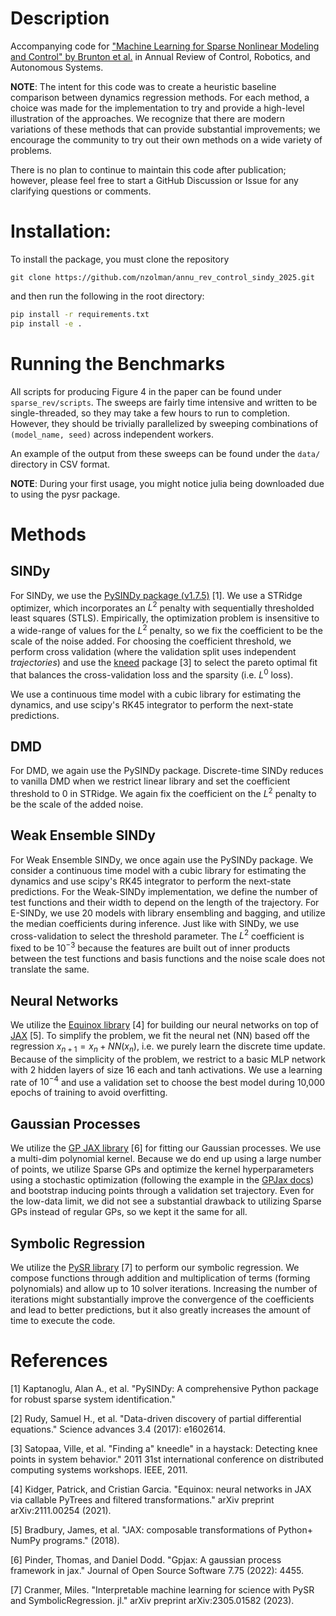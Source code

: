 # Description
Accompanying code for ["Machine Learning for Sparse Nonlinear Modeling and Control" by Brunton et al.](https://www.annualreviews.org/content/journals/10.1146/annurev-control-030123-015238) in Annual Review of Control, Robotics, and Autonomous Systems. 

**NOTE**: The intent for this code was to create a heuristic baseline comparison between dynamics regression methods. For each method, a choice was made for the implementation to try and provide a high-level illustration of the approaches. We recognize that there are modern variations of these methods that can provide substantial improvements; we encourage the community to try out their own methods on a wide variety of problems. 

There is no plan to continue to maintain this code after publication; however, please feel free to start a GitHub Discussion or Issue for any clarifying questions or comments.

# Installation:
To install the package, you must clone the repository

```
git clone https://github.com/nzolman/annu_rev_control_sindy_2025.git
```

and then run the following in the root directory: 

```bash
pip install -r requirements.txt
pip install -e .
```

# Running the Benchmarks
All scripts for producing Figure 4 in the paper can be found under `sparse_rev/scripts`. The sweeps are fairly time intensive and written to be single-threaded, so they may take a few hours to run to completion. However, they should be trivially parallelized by sweeping combinations of `(model_name, seed)` across independent workers. 

An example of the output from these sweeps can be found under the `data/` directory in CSV format.

**NOTE**: During your first usage, you might notice julia being downloaded due to using the pysr package.

# Methods

## SINDy
For SINDy, we use the [PySINDy package (v1.7.5)](https://github.com/dynamicslab/pysindy/tree/v1.7.5) [1]. We use a STRidge optimizer, which incorporates an $L^2$ penalty with sequentially thresholded least squares (STLS). Empirically, the optimization problem is insensitive to a wide-range of values for the $L^2$ penalty, so we fix the coefficient to be the scale of the noise added. For choosing the coefficient threshold, we perform cross validation (where the validation split uses independent _trajectories_) and use the [kneed](https://github.com/arvkevi/kneed) package [3] to select the pareto optimal fit that balances the cross-validation loss and the sparsity (i.e. $L^0$ loss). 

We use a continuous time model with a cubic library for estimating the dynamics, and use scipy's RK45 integrator to perform the next-state predictions.

## DMD
For DMD, we again use the PySINDy package. Discrete-time SINDy reduces to vanilla DMD when we restrict linear library and set the coefficient threshold to 0 in STRidge. We again fix the coefficient on the $L^2$ penalty to be the scale of the added noise.

## Weak Ensemble SINDy
For Weak Ensemble SINDy, we once again use the PySINDy package. We consider a continuous time model with a cubic library for estimating the dynamics and use scipy's RK45 integrator to perform the next-state predictions. For the Weak-SINDy implementation, we define the number of test functions and their width to depend on the length of the trajectory. For E-SINDy, we use 20 models with library ensembling and bagging, and utilize the median coefficients during inference. Just like with SINDy, we use cross-validation to select the threshold parameter. The $L^2$ coefficient is fixed to be $10^{-3}$ because the features are built out of inner products between the test functions and basis functions and the noise scale does not translate the same.

## Neural Networks
We utilize the [Equinox library](https://github.com/patrick-kidger/equinox) [4] for building our neural networks on top of [JAX](https://github.com/jax-ml/jax) [5]. To simplify the problem, we fit the neural net (NN) based off the regression $x_{n+1} = x_n + NN(x_n)$, i.e. we purely learn the discrete time update. Because of the simplicity of the problem, we restrict to a basic MLP network with 2 hidden layers of size 16 each and tanh activations. We use a learning rate of $10^{-4}$ and use a validation set to choose the best model during 10,000 epochs of training to avoid overfitting. 

## Gaussian Processes
We utilize the [GP JAX library](https://github.com/JaxGaussianProcesses/GPJax) [6] for fitting our Gaussian processes. We use a multi-dim polynomial kernel. Because we do end up using a large number of points, we utilize Sparse GPs and optimize the kernel hyperparameters using a stochastic optimization (following the example in the [GPJax docs](https://docs.jaxgaussianprocesses.com/_examples/collapsed_vi/)) and bootstrap inducing points through a validation set trajectory. Even for the low-data limit, we did not see a substantial drawback to utilizing Sparse GPs instead of regular GPs, so we kept it the same for all.

## Symbolic Regression
We utilize the [PySR library](https://github.com/MilesCranmer/PySR) [7] to perform our symbolic regression. We compose functions through addition and multiplication of terms (forming polynomials) and allow up to 10 solver iterations. Increasing the number of iterations might substantially improve the convergence of the coefficients and lead to better predictions, but it also greatly increases the amount of time to execute the code.

# References

[1] Kaptanoglu, Alan A., et al. "PySINDy: A comprehensive Python package for robust sparse system identification."

[2] Rudy, Samuel H., et al. "Data-driven discovery of partial differential equations." Science advances 3.4 (2017): e1602614.

[3] Satopaa, Ville, et al. "Finding a" kneedle" in a haystack: Detecting knee points in system behavior." 2011 31st international conference on distributed computing systems workshops. IEEE, 2011.

[4] Kidger, Patrick, and Cristian Garcia. "Equinox: neural networks in JAX via callable PyTrees and filtered transformations." arXiv preprint arXiv:2111.00254 (2021).


[5] Bradbury, James, et al. "JAX: composable transformations of Python+ NumPy programs." (2018).

[6] Pinder, Thomas, and Daniel Dodd. "Gpjax: A gaussian process framework in jax." Journal of Open Source Software 7.75 (2022): 4455.

[7] Cranmer, Miles. "Interpretable machine learning for science with PySR and SymbolicRegression. jl." arXiv preprint arXiv:2305.01582 (2023).
